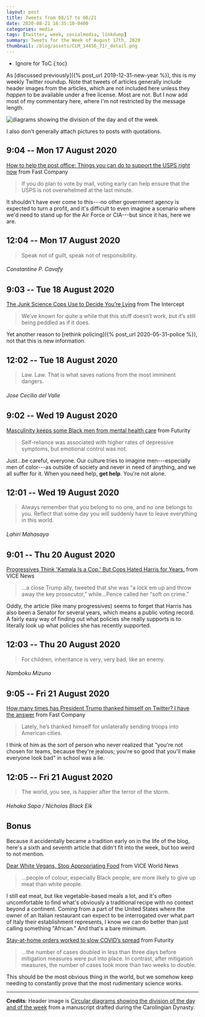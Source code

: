 ```yaml
---
layout: post
title: Tweets from 08/17 to 08/21
date: 2020-08-21 16:35:10-0400
categories: media
tags: [twitter, week, socialmedia, linkdump]
summary: Tweets for the Week of August 17th, 2020
thumbnail: /blog/assets/CLM_14456_71r_detail.png
---
```


* Ignore for ToC
{:toc}

As [discussed previously]({% post_url 2019-12-31-new-year %}), this is my weekly Twitter roundup.  Note that tweets of articles generally include header images from the articles, which are not included here unless they *happen* to be available under a free license.  Most are not.  But I now add most of my commentary here, where I'm not restricted by the message length.

![diagrams showing the division of the day and of the week](/blog/assets/CLM_14456_71r_detail.png "diagrams showing the division of the day and of the week")

I also don't generally attach pictures to posts with quotations.

## 9:04 -- Mon 17 August 2020

[<i class="fab fa-twitter-square"></i>](https://jcolag.github.io/twitter/1295345634631774208) [How to help the post office: Things you can do to support the USPS right now](https://www.fastcompany.com/90540238/how-to-help-the-post-office-things-you-can-do-to-support-the-usps-right-now) from Fast Company

 > If you do plan to vote by mail, voting early can help ensure that the USPS is not overwhelmed at the last minute.

It shouldn't have ever come to this---no other government agency is expected to turn a profit, and it's difficult to even imagine a scenario where we'd need to stand up for the Air Force or CIA---but since it has, here we are.

## 12:04 -- Mon 17 August 2020

[<i class="fab fa-twitter"></i>](https://jcolag.github.io/twitter/1295390933404585984)

 > Speak not of guilt, speak not of responsibility.

###### Constantine P. Cavafy

## 9:03 -- Tue 18 August 2020

[<i class="fab fa-twitter-square"></i>](https://jcolag.github.io/twitter/1295707770948214788) [The Junk Science Cops Use to Decide You’re Lying](https://theintercept.com/2020/08/12/blueleaks-law-enforcement-police-lie-detection/) from The Intercept

 > We’ve known for quite a while that this stuff doesn’t work, but it’s still being peddled as if it does.

Yet another reason to [rethink policing]({% post_url 2020-05-31-police %}), not that this is new information.

## 12:02 -- Tue 18 August 2020

[<i class="fab fa-twitter"></i>](https://jcolag.github.io/twitter/1295752817827672064)

 > Law. Law. That is what saves nations from the most imminent dangers.

###### Jose Cecilio del Valle

## 9:02 -- Wed 19 August 2020

[<i class="fab fa-twitter-square"></i>](https://jcolag.github.io/twitter/1296069907034054657) [Masculinity keeps some Black men from mental health care](https://www.futurity.org/masculinity-mental-health-care-2421642/) from Futurity

 > Self-reliance was associated with higher rates of depressive symptoms, but emotional control was not.

Just...be careful, everyone.  Our culture tries to imagine men---especially men of color---as outside of society and never in need of anything, and we all suffer for it.  When you need help, **get help**.  You're not alone.

## 12:01 -- Wed 19 August 2020

[<i class="fab fa-twitter"></i>](https://jcolag.github.io/twitter/1296114953779392513)

 > Always remember that you belong to no one, and no one belongs to you. Reflect that some day you will suddenly have to leave everything in this world.

###### Lahiri Mahasaya

## 9:01 -- Thu 20 August 2020

[<i class="fab fa-twitter-square"></i>](https://jcolag.github.io/twitter/1296477845250699264) [Progressives Think 'Kamala Is a Cop.' But Cops Hated Harris for Years.](https://www.vice.com/en_us/article/qj4nxw/progressives-think-kamala-is-a-cop-but-cops-hated-harris-for-years) from VICE News

 > ...a close Trump ally, tweeted that she was “a lock em up and throw away the key prosecutor,” while...Pence called her “soft on crime.”

Oddly, the article (like many progressives) seems to forget that Harris has also been a Senator for several years, which means a public voting record.  A fairly easy way of finding out what policies she really supports is to literally look up what policies she has recently supported.

## 12:03 -- Thu 20 August 2020

[<i class="fab fa-twitter"></i>](https://jcolag.github.io/twitter/1296432043245502466)

 > For children, inheritance is very, very bad, like an enemy.

###### Namboku Mizuno

## 9:05 -- Fri 21 August 2020

[<i class="fab fa-twitter-square"></i>](https://jcolag.github.io/twitter/1296795437819662336) [How many times has President Trump thanked himself on Twitter? I have the answer](https://www.fastcompany.com/90539819/how-many-times-has-president-trump-thanked-himself-on-twitter-i-have-the-answer) from Fast Company

 > Lately, he’s thanked himself for unilaterally sending troops into American cities.

I think of him as the sort of person who never realized that "you're not chosen for teams, because they're jealous; you're so good that you'll make everyone look bad" in school was a lie.

## 12:05 -- Fri 21 August 2020

[<i class="fab fa-twitter"></i>](https://jcolag.github.io/twitter/1296840736470704132)

 > The world, you see, is happier after the terror of the storm.

###### Hehaka Sapa / Nicholas Black Elk

## Bonus

Because it accidentally became a tradition early on in the life of the blog, here's a sixth and seventh article that didn't fit into the week, but too weird to not mention.

<i class="fas fa-square"></i> [Dear White Vegans, Stop Appropriating Food](https://www.vice.com/en_us/article/bv833z/dear-white-vegans-stop-appropriating-food) from VICE World News

 > ...people of colour, especially Black people, are more likely to give up meat than white people.

I still eat meat, but like vegetable-based meals a lot, and it's often uncomfortable to find what's obviously a traditional recipe with no context beyond a continent.  Coming from a part of the United States where the owner of an Italian restaurant can expect to be interrogated over what part of Italy their establishment represents, I know we can do better than just calling something "African."  And that's a bare minimum.

<i class="fas fa-square"></i> [Stay-at-home orders worked to slow COVID’s spread](https://www.futurity.org/stay-at-home-orders-covid-19-2422172/) from Futurity

 > ...the number of cases doubled in less than three days before mitigation measures were put into place. In contrast, after mitigation measures, the number of cases took more than two weeks to double.

This should be the most obvious thing in the world, but we somehow keep needing to constantly prove that the most rudimentary science works.

* * *

**Credits**:  Header image is [Circular diagrams showing the division of the day and of the week](https://en.wikipedia.org/wiki/Week#/media/File:CLM_14456_71r_detail.jpg) from a manuscript drafted during the Carolingian Dynasty.
